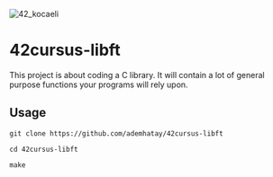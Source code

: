 ![42_kocaeli](https://user-images.githubusercontent.com/66277966/156359855-384661d1-1356-4e0d-99b0-2d402d9ce541.svg)
# 42cursus-libft
This project is about coding a C library. It will contain a lot of general purpose functions your programs will rely upon.


## Usage

```
git clone https://github.com/ademhatay/42cursus-libft
```

```
cd 42cursus-libft
```

``` 
make
```
